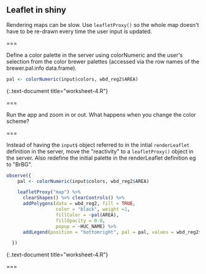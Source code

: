 ---
---

## Leaflet in shiny

Rendering maps can be slow. Use `leafletProxy()` so the whole map doesn't have to be re-drawn every time the user input is updated. 

===

Define a color palette in the server using colorNumeric and the user's selection from the color brewer palettes (accessed via the row names of the brewer.pal.info data.frame).


~~~r
pal <- colorNumeric(input$colors, wbd_reg2$AREA)
~~~
{:.text-document title="worksheet-4.R"}


===

Run the app and zoom in or out. What happens when you change the color scheme? 

===

Instead of having the `input$` object referred to in the intial `renderLeaflet` definition in the server, move the "reactivity" to a `leafletProxy()` object in the server. Also redefine the initial palette in the renderLeaflet definition eg to "BrBG". 


~~~r
observe({
    pal <- colorNumeric(input$colors, wbd_reg2$AREA)

    leafletProxy("map") %>%
      clearShapes() %>% clearControls() %>%
      addPolygons(data = wbd_reg2, fill = TRUE,
                  color = "black", weight =1,
                  fillColor = ~pal(AREA),
                  fillOpacity = 0.8,
                  popup = ~HUC_NAME) %>%
      addLegend(position = "bottomright", pal = pal, values = wbd_reg2$AREA)

  })
~~~
{:.text-document title="worksheet-4.R"}


===


